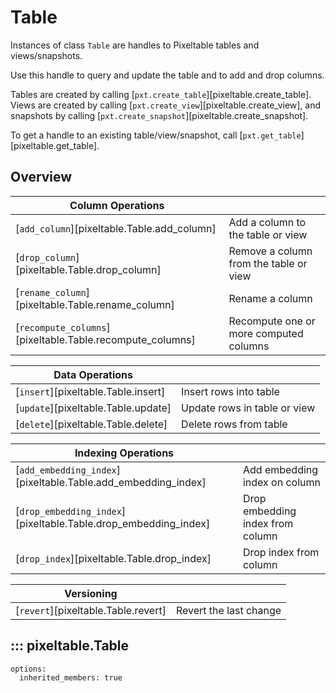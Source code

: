 # Table

Instances of class `Table` are handles to Pixeltable tables and views/snapshots.

Use this handle to query and update the table and to add and drop columns.

Tables are created by calling [`pxt.create_table`][pixeltable.create_table].
Views are created by calling [`pxt.create_view`][pixeltable.create_view], and snapshots by calling
[`pxt.create_snapshot`][pixeltable.create_snapshot].

To get a handle to an existing table/view/snapshot, call [`pxt.get_table`][pixeltable.get_table].

## Overview

| Column Operations                                         |                                        |
|-----------------------------------------------------------|----------------------------------------|
| [`add_column`][pixeltable.Table.add_column]               | Add a column to the table or view      |
| [`drop_column`][pixeltable.Table.drop_column]             | Remove a column from the table or view |
| [`rename_column`][pixeltable.Table.rename_column]         | Rename a column                        |
| [`recompute_columns`][pixeltable.Table.recompute_columns] | Recompute one or more computed columns |

| Data Operations                       |                              |
|---------------------------------------|------------------------------|
| [`insert`][pixeltable.Table.insert]   | Insert rows into table       |
| [`update`][pixeltable.Table.update]   | Update rows in table or view |
| [`delete`][pixeltable.Table.delete]   | Delete rows from table       |

| Indexing Operations                                             |                                  |
|-----------------------------------------------------------------|----------------------------------|
| [`add_embedding_index`][pixeltable.Table.add_embedding_index]   | Add embedding index on column    |
| [`drop_embedding_index`][pixeltable.Table.drop_embedding_index] | Drop embedding index from column |
| [`drop_index`][pixeltable.Table.drop_index]                     | Drop index from column           |

| Versioning                            |                        |
|---------------------------------------|------------------------|
| [`revert`][pixeltable.Table.revert]   | Revert the last change |

## ::: pixeltable.Table

    options:
      inherited_members: true
